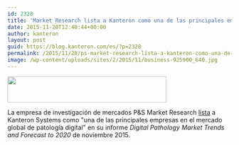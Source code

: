 ```yaml
---
id: 2328
title: 'Market Research lista a Kanteron como una de las principales empresas en el mercado global de patología digital'
date: 2015-11-28T12:40:44+00:00
author: kanteron
layout: post
guid: https://blog.kanteron.com/es/?p=2328
permalink: /2015/11/28/ps-market-research-lista-a-kanteron-como-una-de-las-principales-empresas-en-el-mercado-global-de-patologia-digital/
image: /wp-content/uploads/sites/2/2015/11/business-925900_640.jpg
---
```

[<img class="aligncenter" src="httpss://www.psmarketresearch.com/images/logo.png" alt="" width="357" height="59" />](httpss://www.psmarketresearch.com)

La empresa de investigación de mercados P&S Market Research <a href="https://newslive7.in/press-releases/post/18814/digital-pathology-market-trends-and-forecast-to-2020-p-s-market-research" target="_blank">lista</a> a Kanteron Systems como "una de las principales empresas en el mercado global de patología digital" en su informe _Digital Pathology Market Trends and Forecast to 2020_ de noviembre 2015.
